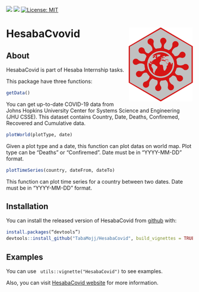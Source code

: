 [![](https://img.shields.io/badge/devel%20version-1.01-red.svg)](https://github.com/https://github.com/TabaMojj/HesabaCovid)
[![](https://img.shields.io/badge/lifecycle-maturing-green.svg)](https://www.tidyverse.org/lifecycle/#maturing)
[![License: MIT](https://img.shields.io/badge/license-MIT-blue.svg)](https://cran.r-project.org/web/licenses/MIT)
# HesabaCvovid <img src="HesabaCovid.png" height="200" align="right">

## About

HesabaCovid is part of Hesaba Internship tasks.

This package have three functions:

```r
getData()
```

You can get up-to-date COVID-19 data from Johns Hopkins University
Center for Systems Science and Engineering (JHU CSSE). This dataset
contains Country, Date, Deaths, Confiremed, Recovered and Cumulative
data.

```r
plotWorld(plotType, date)
```
Given a plot type and a date, this function can plot datas on world map.
Plot type can be “Deaths” or “Confiremed”. Date must be in “YYYY-MM-DD”
format.

```r
plotTimeSeries(country, dateFrom, dateTo)
```

This function can plot time series for a country between two dates. Date
must be in “YYYY-MM-DD” format.

## Installation

You can install the released version of HesabaCovid from
[github](https://github.com/TabaMojj/HesabaCovid) with:

```r
install.packages(“devtools”)
devtools::install_github("TabaMojj/HesabaCovid", build_vignettes = TRUE)
```

## Examples

You can use ` utils::vignette("HesabaCovid")` to see examples.

Also, you can visit [HesabaCovid website](https://tabamojj.github.io/HesabaCovid/) for more information.
